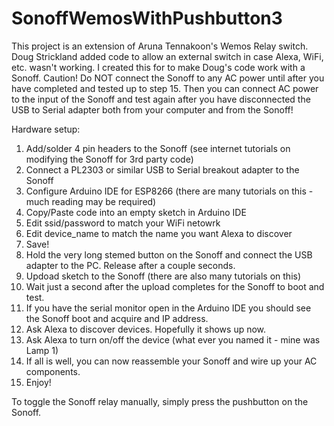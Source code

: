 # SonoffWemosWithPushbutton3

This project is an extension of Aruna Tennakoon's Wemos Relay switch.  Doug Strickland added code to allow an external switch in case Alexa, WiFi, etc. wasn't working.  I created this for to make Doug's code work with a Sonoff.  Caution!  Do NOT connect the Sonoff to any AC power until after you have completed and tested up to step 15.  Then you can connect AC power to the input of the Sonoff and test again after you have disconnected the USB to Serial adapter both from your computer and from the Sonoff!

Hardware setup:
1. Add/solder 4 pin headers to the Sonoff (see internet tutorials on modifying the Sonoff for 3rd party code)
2. Connect a PL2303 or similar USB to Serial breakout adapter to the Sonoff
3. Configure Arduino IDE for ESP8266 (there are many tutorials on this - much reading may be required)
4. Copy/Paste code into an empty sketch in Arduino IDE
5. Edit ssid/password to match your WiFi netowrk
6. Edit device_name to match the name you want Alexa to discover
7. Save!
8. Hold the very long stemed button on the Sonoff and connect the USB adapter to the PC.  Release after a couple seconds.
9. Updoad sketch to the Sonoff (there are also many tutorials on this)
10. Wait just a second after the upload completes for the Sonoff to boot and test.
11. If you have the serial monitor open in the Arduino IDE you should see the Sonoff boot and acquire and IP address.
12. Ask Alexa to discover devices.  Hopefully it shows up now.
13. Ask Alexa to turn on/off the device (what ever you named it - mine was Lamp 1)
14. If all is well, you can now reassemble your Sonoff and wire up your AC components.
15. Enjoy!

To toggle the Sonoff relay manually, simply press the pushbutton on the Sonoff.

